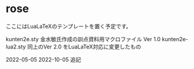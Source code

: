 # rose

ここにはLuaLaTeXのテンプレートを置く予定です。

kunten2e.sty 金水敏氏作成の訓点資料用マクロファイル Ver 1.0
kunten2e-lua2.sty 同上のVer 2.0 をLuaLaTeX対応に変更したもの

2022-05-05
2022-10-05 追記

